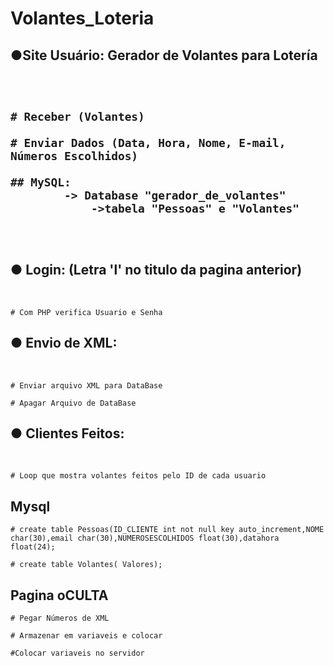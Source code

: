 # Volantes_Loteria


  <h2>●Site Usuário: Gerador de Volantes
para Lotería <h2><br />

    # Receber (Volantes) 

    # Enviar Dados (Data, Hora, Nome, E-mail, Números Escolhidos)

    ## MySQL: 
            -> Database "gerador_de_volantes"
                ->tabela "Pessoas" e "Volantes"
<br />


<h2>● Login: (Letra 'l' no titulo da pagina anterior)</h2>
<br />

    # Com PHP verifica Usuario e Senha

<h2>● Envio de XML:</h2><br />

    # Enviar arquivo XML para DataBase

    # Apagar Arquivo de DataBase


<h2>● Clientes Feitos:</h2><br />

    # Loop que mostra volantes feitos pelo ID de cada usuario

<h2>Mysql</h2>

    # create table Pessoas(ID_CLIENTE int not null key auto_increment,NOME char(30),email char(30),NUMEROSESCOLHIDOS float(30),datahora float(24);

    # create table Volantes( Valores); 

<h2>Pagina oCULTA</h2>

    # Pegar Números de XML

    # Armazenar em variaveis e colocar 

    #Colocar variaveis no servidor
